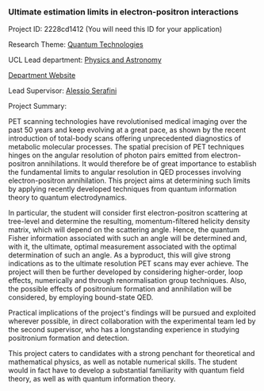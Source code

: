 ### Ultimate estimation limits in electron-positron interactions

Project ID: 2228cd1412
(You will need this ID for your application)

Research Theme: [Quantum Technologies](../themes/quantum-technologies.md)

UCL Lead department: [Physics and Astronomy](../departments/physics-and-astronomy.md)

[Department Website](https://www.ucl.ac.uk/physics-astronomy)

Lead Supervisor: [Alessio Serafini](https://profiles.ucl.ac.uk/3658)

Project Summary:

PET scanning technologies have revolutionised medical imaging over the past 50 years and keep evolving at a great pace, as shown by the recent introduction of total-body scans offering unprecedented diagnostics of metabolic molecular processes. The spatial precision of PET techniques hinges on the angular resolution of photon pairs emitted from electron-positron annihilations. It would therefore be of great importance to establish the fundamental limits to angular resolution in QED processes involving electron-positron annihilation. This project aims at determining such limits by applying recently developed techniques from quantum information theory to quantum electrodynamics.

In particular, the student will consider first electron-positron scattering at tree-level and determine the resulting, momentum-filtered helicity density matrix, which will depend on the scattering angle. Hence, the quantum Fisher information associated with such an angle will be determined and, with it, the ultimate, optimal measurement associated with the optimal determination of such an angle. As a byproduct, this will give strong indications as to the ultimate resolution PET scans may ever achieve. The project will then be further developed by considering higher-order, loop effects, numerically and through renormalisation group techniques. Also, the possible effects of positronium formation and annihilation will be considered, by employing bound-state QED.

Practical implications of the project's findings will be pursued and exploited wherever possible, in direct collaboration with the experimental team led by the second supervisor, who has a longstanding experience in studying positronium formation and detection.

This project caters to candidates with a strong penchant for theoretical and mathematical physics, as well as notable numerical skills. The student would in fact have to develop a substantial familiarity with quantum field theory, as well as with quantum information theory.
